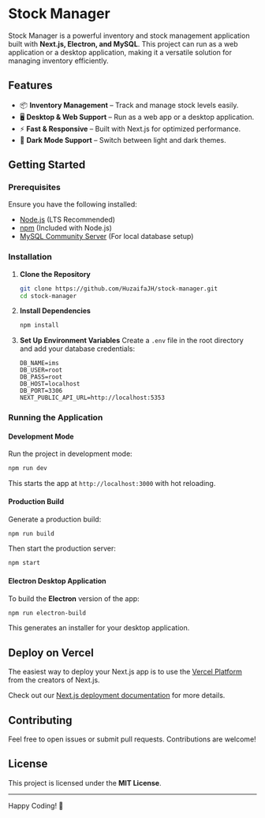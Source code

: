 # Stock Manager

Stock Manager is a powerful inventory and stock management application built with **Next.js, Electron, and MySQL**. This project can run as a web application or a desktop application, making it a versatile solution for managing inventory efficiently.

## Features

- 📦 **Inventory Management** – Track and manage stock levels easily.
- 🖥️ **Desktop & Web Support** – Run as a web app or a desktop application.
- ⚡ **Fast & Responsive** – Built with Next.js for optimized performance.
- 🌙 **Dark Mode Support** – Switch between light and dark themes.

## Getting Started

### Prerequisites

Ensure you have the following installed:

- [Node.js](https://nodejs.org/) (LTS Recommended)
- [npm](https://www.npmjs.com/) (Included with Node.js)
- [MySQL Community Server](https://dev.mysql.com/downloads/mysql/) (For local database setup)

### Installation

1. **Clone the Repository**

   ```sh
   git clone https://github.com/HuzaifaJH/stock-manager.git
   cd stock-manager
   ```

2. **Install Dependencies**

   ```sh
   npm install
   ```

3. **Set Up Environment Variables** Create a `.env` file in the root directory and add your database credentials:

   ```env
   DB_NAME=ims
   DB_USER=root
   DB_PASS=root
   DB_HOST=localhost
   DB_PORT=3306
   NEXT_PUBLIC_API_URL=http://localhost:5353
   ```

### Running the Application

#### Development Mode

Run the project in development mode:

```sh
npm run dev
```

This starts the app at `http://localhost:3000` with hot reloading.

#### Production Build

Generate a production build:

```sh
npm run build
```

Then start the production server:

```sh
npm start
```

#### Electron Desktop Application

To build the **Electron** version of the app:

```sh
npm run electron-build
```

This generates an installer for your desktop application.

## Deploy on Vercel

The easiest way to deploy your Next.js app is to use the [Vercel Platform](https://vercel.com/new?utm_medium=default-template&filter=next.js&utm_source=create-next-app&utm_campaign=create-next-app-readme) from the creators of Next.js.

Check out our [Next.js deployment documentation](https://nextjs.org/docs/app/building-your-application/deploying) for more details.

## Contributing

Feel free to open issues or submit pull requests. Contributions are welcome!

## License

This project is licensed under the **MIT License**.

---

Happy Coding! 🚀

